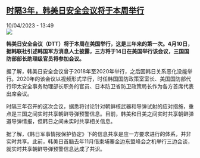 <!--1681128903000-->
[时隔3年，韩美日安全会议将于本周举行](https://www.rfi.fr/cn/%E4%BA%9A%E6%B4%B2/20230410-%E6%97%B6%E9%9A%943%E5%B9%B4-%E9%9F%A9%E7%BE%8E%E6%97%A5%E5%AE%89%E5%85%A8%E4%BC%9A%E8%AE%AE%E5%B0%86%E4%BA%8E%E6%9C%AC%E5%91%A8%E4%B8%BE%E8%A1%8C)
------

<div>10/04/2023 - 13:49</div><img src="https://s.rfi.fr/media/display/4191f662-d794-11ed-81e8-005056a90284/w:1280/p:16x9/Capture-1533.JPG"><p><strong>韩美日安全会议（DTT）将于本周在美国举行，这是三年来的第一次。4月10日，据韩联社引述韩国军方消息人士披露，三方将于14日在美国举行该会议，三国国防部部长助理级官员将参加会议。                    </strong></p><div><p><span><span><span><span><span><span>据了解，韩美日安全会议曾于2018年至2020年举行，之后因韩日关系恶化没能举行。2020年的</span></span></span></span></span></span>该<span><span><span><span><span><span>会议以视频形式举行，时任韩国国防政策室室长、美国国防部代行印太安全事务助理部长职务的官员、日本防卫省防卫政策局长作为各方首席代表出席</span></span></span></span></span></span>会议<span><span><span><span><span><span>。</span></span></span></span></span></span></p><p>时隔三年召开的这次会议，据悉将讨论针对朝鲜核武器和导弹试射的<span><span><span><span><span><span>应对</span></span></span></span></span></span>措施，重点是三国之间实时共享朝鲜导弹预警信息。<span><span><span><span><span><span>目前，韩美和日美之间实时共享朝鲜弹道导弹情报，但韩日之间未实时共享相关信息。</span></span></span></span></span></span></p><p>据了解，《韩日军事情报保护协定》下的信息共享是应一方要求进行的体系，并非实时共享。<span><span><span><span><span><span>此前，韩美日首脑去年11月借柬埔寨金边东盟峰会之机举行三边会谈，就实时共享朝鲜导弹预警信息达成了共识。</span></span></span></span></span></span></p><div data-selfpromo-newsletter></div><div data-selfpromo-app></div></div>
